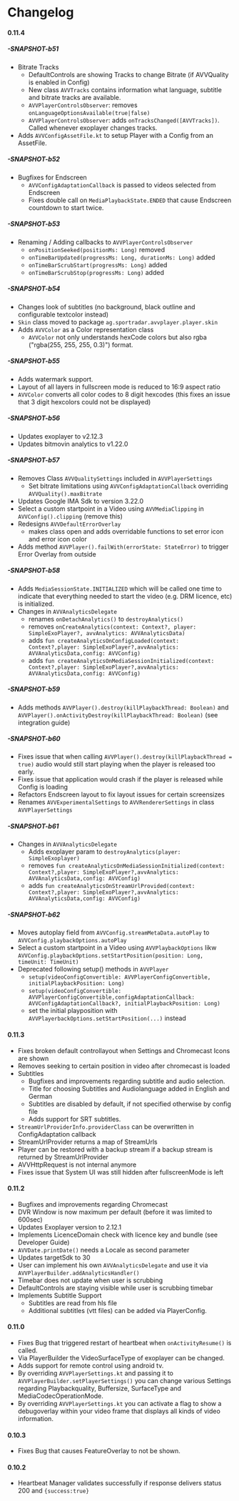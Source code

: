 #  Changelog

#### 0.11.4
##### -SNAPSHOT-b51
* Bitrate Tracks
  * DefaultControls are showing Tracks to change Bitrate (if AVVQuality is enabled in Config)
  * New class ```AVVTracks``` contains information what language, subtitle and bitrate tracks are available.
  * ```AVVPlayerControlsObserver```: removes ```onLanguageOptionsAvailable(true|false)``` 
  * ```AVVPlayerControlsObserver```: adds ```onTracksChanged([AVVTracks])```. Called whenever exoplayer changes tracks. 
* Adds ```AVVConfigAssetFile.kt``` to setup Player with a Config from an AssetFile.
##### -SNAPSHOT-b52
* Bugfixes for Endscreen
  * ```AVVConfigAdaptationCallback``` is passed to videos selected from Endscreen
  * Fixes double call on ```MediaPlaybackState.ENDED``` that cause Endscreen countdown to start twice. 
##### -SNAPSHOT-b53
* Renaming / Adding callbacks to ```AVVPlayerControlsObserver```
  * ```onPositionSeeked(positionMs: Long)``` removed
  * ```onTimeBarUpdated(progressMs: Long, durationMs: Long)``` added
  * ```onTimeBarScrubStart(progressMs: Long)``` added
  * ```onTimeBarScrubStop(progressMs: Long)``` added
##### -SNAPSHOT-b54
* Changes look of subtitles (no background, black outline and configurable textcolor instead)
* ```Skin``` class moved to  package ```ag.sportradar.avvplayer.player.skin```
* Adds ```AVVColor``` as a Color representation class
  * ```AVVColor``` not only understands hexCode colors but also rgba ("rgba(255, 255, 255, 0.3)") format.
##### -SNAPSHOT-b55
* Adds watermark support.
* Layout of all layers in fullscreen mode is reduced to 16:9 aspect ratio
* ```AVVColor``` converts all color codes to 8 digit hexcodes (this fixes an issue that 3 digit hexcolors could not be displayed)
##### -SNAPSHOT-b56
* Updates exoplayer to v2.12.3
* Updates bitmovin analytics to v1.22.0
##### -SNAPSHOT-b57
* Removes Class ```AVVQualitySettings``` included in ```AVVPlayerSettings```
  * Set bitrate limitations using ```AVVConfigAdaptationCallback``` overriding ```AVVQuality().maxBitrate```
* Updates Google IMA Sdk to version 3.22.0
* Select a custom startpoint in a Video using ```AVVMediaClipping``` in ```AVVConfig().clipping``` (remove this)
* Redesigns ```AVVDefaultErrorOverlay```
  * makes class open and adds overridable functions to set error icon and error icon color
* Adds method ```AVVPlayer().failWith(errorState: StateError)``` to trigger Error Overlay from outside
##### -SNAPSHOT-b58
* Adds ```MediaSessionState.INITIALIZED``` which will be called one time to indicate that everything needed to start the video (e.g. DRM licence, etc) is initialized.
* Changes in ```AVVAnalyticsDelegate```
  * renames ```onDetachAnalytics()``` to ```destroyAnalytics()```
  * removes ```onCreateAnalytics(context: Context?, player: SimpleExoPlayer?, avvAnalytics: AVVAnalyticsData)```
  * adds ```fun createAnalyticsOnConfigLoaded(context: Context?,player: SimpleExoPlayer?,avvAnalytics: AVVAnalyticsData,config: AVVConfig)```
  * adds ```fun createAnalyticsOnMediaSessionInitialized(context: Context?,player: SimpleExoPlayer?,avvAnalytics: AVVAnalyticsData,config: AVVConfig)```
##### -SNAPSHOT-b59
* Adds methods ```AVVPlayer().destroy(killPlaybackThread: Boolean)``` and ```AVVPlayer().onActivityDestroy(killPlaybackThread: Boolean)``` (see integration guide)
##### -SNAPSHOT-b60
* Fixes issue that when calling ```AVVPlayer().destroy(killPlaybackThread = true)``` audio would still start playing when the player is released too early.
* Fixes issue that application would crash if the player is released while Config is loading
* Refactors Endscreen layout to fix layout issues for certain screensizes
* Renames ```AVVExperimentalSettings``` to ```AVVRendererSettings``` in class ```AVVPlayerSettings```
##### -SNAPSHOT-b61
* Changes in ```AVVAnalyticsDelegate```
  * Adds exoplayer param to ```destroyAnalytics(player: SimpleExoplayer)```
  * removes ```fun createAnalyticsOnMediaSessionInitialized(context: Context?,player: SimpleExoPlayer?,avvAnalytics: AVVAnalyticsData,config: AVVConfig)```
  * adds  ```fun createAnalyticsOnStreamUrlProvided(context: Context?,player: SimpleExoPlayer?,avvAnalytics: AVVAnalyticsData,config: AVVConfig)```
##### -SNAPSHOT-b62
* Moves autoplay field from ```AVVConfig.streamMetaData.autoPlay``` to ```AVVConfig.playbackOptions.autoPlay```
* Select a custom startpoint in a Video using ```AVVPlaybackOptions``` likw ```AVVConfig.playbackOptions.setStartPosition(position: Long, timeUnit: TimeUnit)```
* Deprecated following setup() methods in ```AVVPlayer```
  * ```setup(videoConfigConvertible: AVVPlayerConfigConvertible, initialPlaybackPosition: Long)```
  * ```setup(videoConfigConvertible: AVVPlayerConfigConvertible,configAdaptationCallback: AVVConfigAdaptationCallback?, initialPlaybackPosition: Long)```
  * set the initial playposition with ```AVVPlayerbackOptions.setStartPosition(...)``` instead

#### 0.11.3
* Fixes broken default controllayout when Settings and Chromecast Icons are shown
* Removes seeking to certain position in video after chromecast is loaded
* Subtitles
  * Bugfixes and improvements regarding subtitle and audio selection.
  * Title for choosing Subtitles and Audiolanguage added in English and German
  * Subtitles are disabled by default, if not specified otherwise by config file
  * Adds support for SRT subtitles.
* ``` StreamUrlProviderInfo.providerClass ``` can be overwritten in ConfigAdaptation callback
* StreamUrlProvider returns a map of StreamUrls
* Player can be restored with a backup stream if a backup stream is returned by StreamUrlProvider
* AVVHttpRequest is not internal anymore
* Fixes issue that System UI was still hidden after fullscreenMode is left

#### 0.11.2
* Bugfixes and improvements regarding Chromecast
* DVR Window is now maximum per default (before it was limited to 600sec)
* Updates Exoplayer version to 2.12.1
* Implements LicenceDomain check with licence key and bundle (see Developer Guide)
* ``` AVVDate.printDate() ``` needs a Locale as second parameter
* Updates targetSdk to 30
* User can implement his own ``` AVVAnalyticsDelegate ``` and use it via ```AVVPlayerBuilder.addAnalyticsHandler()```
* Timebar does not update when user is scrubbing
* DefaultControls are staying visible while user is scrubbing timebar
* Implements Subtitle Support
  * Subtitles are read from hls file
  * Additional subtitles (vtt files) can be added via PlayerConfig.

#### 0.11.0
* Fixes Bug that triggered restart of heartbeat when ``` onActivityResume() ``` is called.
* Via PlayerBuilder the VideoSurfaceType of exoplayer can be changed.
* Adds support for remote control using android tv.
* By overriding ``` AVVPlayerSettings.kt ``` and passing it to ``` AVVPlayerBuilder.setPlayerSettings() ``` you can change various Settings regarding Playbackquality, Buffersize, SurfaceType and MediaCodecOperationMode.
* By overriding ``` AVVPlayerSettings.kt ```  you can activate a flag to show a debugoverlay within your video frame that displays all kinds of video information.

#### 0.10.3
* Fixes Bug that causes FeatureOverlay to not be shown.

#### 0.10.2
* Heartbeat Manager validates successfully if response delivers status 200 and ``` {success:true} ```